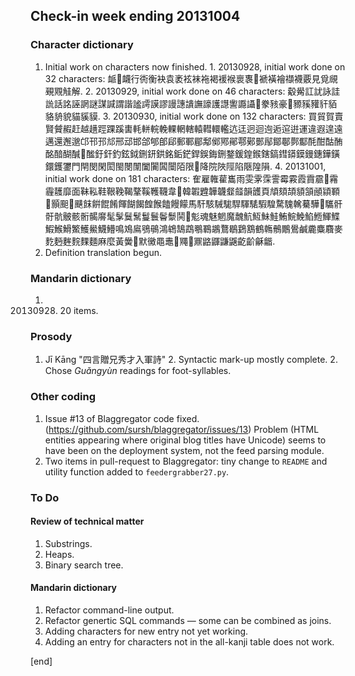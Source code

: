 ## Check-in week ending 20131004

### Character dictionary

  1. Initial work on characters now finished.
    1. 20130928, initial work done on 32 characters: 衇𧖴衊行衖衡袂袁袤袨袜袘褐褑䙈褱褢𧜀褫𧝒襘襭襪覈見覓覛覡覭觟解.
    2. 20130929, initial work done on 46 characters: 觳觷訌訧詠詿詤話詺誣誷謎謀諴謂諧謐謣謨謬謾譓䜋譕譹護譿讆讔讘𧮯豢豥豪𧱓豲豯䝔豻貊貉貈貌貓貕貘.
    3. 20130930, initial work done on 132 characters: 買貿賀賣賢贙赮赶越趪踁踝蹊軎軞軿輐輓輠輞轄轅轊轘轞迒迋迥迴迿逅逭逬運違遐遑遠邁還邂邈邙邗邘邟邢䢵邯郃郇郋郈郵鄆郿鄅鄇鄍鄖鄠鄚鄤鄬鄮鄳鄸酅酕酣酤酭酩䤃醐醎𨡭䤉釪釬釣鉉鉞鉶鈃鉷銘銗鋩銲鋘鋂鉶鍪鍰鍠鍭鎋鎬鏏䥈鏌鏝鏸鏵鐄鐶鑊䥸門閈閔閑閎閩閿闈闔闠䦱闤陌限𨹁降院陜陘陷陿隍隕.
    4. 20131001, initial work done on 181 characters: 隺雇雗雚巂雨雯雺霂霅霉霚霞霣霢𩆊霿霾䨼靡面靺鞃鞋鞎鞔鞨鞪鞵韄韈韋𩎟韓䪗韙韡韤韰䪥韻頀頁頏頦頡䫉頷顄顈顐𩔞顥䫻𩘚䬝䬴餠餛餚餫餬餲餭餱饁饅饛馬馯駭駴駹駻䮝騞騢騜騖騩䮧驀驊𩦺驨骭骬骯骳骸䯒𩩲䯢髦髳鬕鬗鬘鬟鬠䰒鬨𩰓鬽魂魅魍魔魗魧魱鮇鮭鮪鯇鮸䱤䱭鯶鰈鰕鯸䱻鰵鱯鱟鱴䲛鳴鳼鳸鴞䳇鴻鴾鵠鵡䳟鶤鶘鶩鶡鶢鶷鶴鶾鶻鷳鷽鹹麊麋麛麥麧麪麰䴷䴹麵麻麼黃黌𪎭默黴黽鼃𪓬鼆𪓹鼏䶅鼲鼸鼷齕齘龢龤.
  1. Definition translation begun.

### Mandarin dictionary

  1. 20130928. 20 items.

### Prosody

  1. Jī Kāng "四言贈兄秀才入軍詩"
    2. Syntactic mark-up mostly complete.
    2. Chose *Guǎngyùn* readings for foot-syllables.

### Other coding

  1. Issue #13 of Blaggregator code fixed. (https://github.com/sursh/blaggregator/issues/13) Problem (HTML entities appearing where original blog titles have Unicode) seems to have been on the deployment system, not the feed parsing module.
  2. Two items in pull-request to Blaggregator: tiny change to `README` and utility function added to `feedergrabber27.py`.

### To Do

#### Review of technical matter

  1. Substrings.
  1. Heaps.
  1. Binary search tree.

#### Mandarin dictionary

  1. Refactor command-line output.
  1. Refactor genertic SQL commands — some can be combined as joins.
  1. Adding characters for new entry not yet working.
  2. Adding an entry for characters not in the all-kanji table does not work.

[end]
